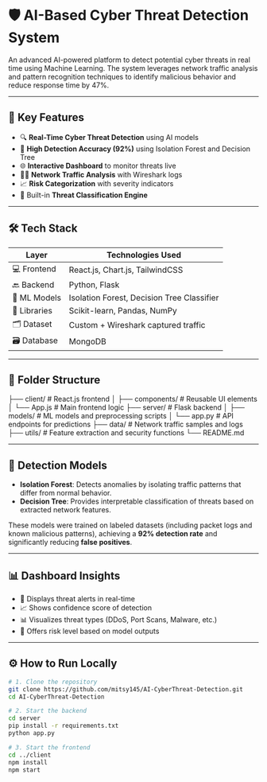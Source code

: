 # 🛡️ AI-Based Cyber Threat Detection System

An advanced AI-powered platform to detect potential cyber threats in real time using Machine Learning. The system leverages network traffic analysis and pattern recognition techniques to identify malicious behavior and reduce response time by 47%.

---

## 🚀 Key Features

- 🔍 **Real-Time Cyber Threat Detection** using AI models
- 🧠 **High Detection Accuracy (92%)** using Isolation Forest and Decision Tree
- 🌐 **Interactive Dashboard** to monitor threats live
- 🕵️‍♂️ **Network Traffic Analysis** with Wireshark logs
- 📈 **Risk Categorization** with severity indicators
- 🔐 Built-in **Threat Classification Engine**

---

## 🛠️ Tech Stack

| Layer        | Technologies Used                                 |
|--------------|---------------------------------------------------|
| 💻 Frontend  | React.js, Chart.js, TailwindCSS                   |
| 🔙 Backend   | Python, Flask                                     |
| 🧠 ML Models | Isolation Forest, Decision Tree Classifier        |
| 🐍 Libraries | Scikit-learn, Pandas, NumPy                       |
| 🗂️ Dataset   | Custom + Wireshark captured traffic               |
| 🗃️ Database  | MongoDB                                           |

---

## 📂 Folder Structure

├── client/ # React.js frontend
│ ├── components/ # Reusable UI elements
│ └── App.js # Main frontend logic
├── server/ # Flask backend
│ ├── models/ # ML models and preprocessing scripts
│ └── app.py # API endpoints for predictions
├── data/ # Network traffic samples and logs
├── utils/ # Feature extraction and security functions
└── README.md


---

## 🧠 Detection Models

- **Isolation Forest**: Detects anomalies by isolating traffic patterns that differ from normal behavior.
- **Decision Tree**: Provides interpretable classification of threats based on extracted network features.

These models were trained on labeled datasets (including packet logs and known malicious patterns), achieving a **92% detection rate** and significantly reducing **false positives**.

---

## 📊 Dashboard Insights

- 🚨 Displays threat alerts in real-time  
- 📈 Shows confidence score of detection  
- 📊 Visualizes threat types (DDoS, Port Scans, Malware, etc.)  
- 🧠 Offers risk level based on model outputs

---

## ⚙️ How to Run Locally

```bash
# 1. Clone the repository
git clone https://github.com/mitsy145/AI-CyberThreat-Detection.git
cd AI-CyberThreat-Detection

# 2. Start the backend
cd server
pip install -r requirements.txt
python app.py

# 3. Start the frontend
cd ../client
npm install
npm start
